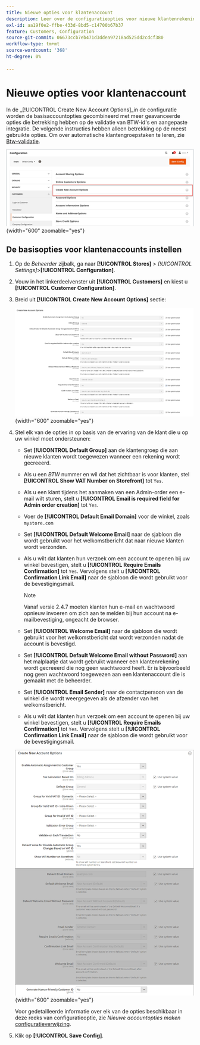 ```yaml
---
title: Nieuwe opties voor klantenaccount
description: Leer over de configuratieopties voor nieuwe klantenrekeningen in uw opslag.
exl-id: aa19f0e2-ffbe-433d-8bd5-c14700b67b37
feature: Customers, Configuration
source-git-commit: 06673ccb7eb471d3ddea97218ad525dd2cdcf380
workflow-type: tm+mt
source-wordcount: '368'
ht-degree: 0%

---
```


# Nieuwe opties voor klantenaccount

In de _[!UICONTROL Create New Account Options]_in de configuratie worden de basisaccountopties gecombineerd met meer geavanceerde opties die betrekking hebben op de validatie van BTW-id&#39;s en aangepaste integratie. De volgende instructies hebben alleen betrekking op de meest gebruikte opties. Om over automatische klantengroepstaken te leren, zie [Btw-validatie](../stores-purchase/vat.md).

![Nieuwe accountopties maken](assets/customer-configuration-create-new-account-options.png){width="600" zoomable="yes"}

## De basisopties voor klantenaccounts instellen

1. Op de _Beheerder_ zijbalk, ga naar **[!UICONTROL Stores]** > _[!UICONTROL Settings]_>**[!UICONTROL Configuration]**.

1. Vouw in het linkerdeelvenster uit **[!UICONTROL Customers]** en kiest u **[!UICONTROL Customer Configuration]**.

1. Breid uit **[!UICONTROL Create New Account Options]** sectie:

   ![Standaardinstellingen voor Nieuwe accountopties maken](../configuration-reference/customers/assets/customer-configuration-create-new-account-options.png){width="600" zoomable="yes"}

1. Stel elk van de opties in op basis van de ervaring van de klant die u op uw winkel moet ondersteunen:

   - Set **[!UICONTROL Default Group]** aan de klantengroep die aan nieuwe klanten wordt toegewezen wanneer een rekening wordt gecreeerd.

   - Als u een _BTW_ nummer en wil dat het zichtbaar is voor klanten, stel **[!UICONTROL Show VAT Number on Storefront]** tot `Yes`.

   - Als u een klant tijdens het aanmaken van een Admin-order een e-mail wilt sturen, stelt u **[!UICONTROL Email is required field for Admin order creation]** tot `Yes`.

   - Voer de **[!UICONTROL Default Email Domain]** voor de winkel, zoals `mystore.com`

   - Set **[!UICONTROL Default Welcome Email]** naar de sjabloon die wordt gebruikt voor het welkomstbericht dat naar nieuwe klanten wordt verzonden.

   - Als u wilt dat klanten hun verzoek om een account te openen bij uw winkel bevestigen, stelt u **[!UICONTROL Require Emails Confirmation]** tot `Yes`. Vervolgens stelt u **[!UICONTROL Confirmation Link Email]** naar de sjabloon die wordt gebruikt voor de bevestigingsmail.

     >[!NOTE]
     >
     >Vanaf versie 2.4.7 moeten klanten hun e-mail en wachtwoord opnieuw invoeren om zich aan te melden bij hun account na e-mailbevestiging, ongeacht de browser.

   - Set **[!UICONTROL Welcome Email]** naar de sjabloon die wordt gebruikt voor het welkomstbericht dat wordt verzonden nadat de account is bevestigd.

   - Set **[!UICONTROL Default Welcome Email without Password]** aan het malplaatje dat wordt gebruikt wanneer een klantenrekening wordt gecreeerd die nog geen wachtwoord heeft. Er is bijvoorbeeld nog geen wachtwoord toegewezen aan een klantenaccount die is gemaakt met de beheerder.

   - Set **[!UICONTROL Email Sender]** naar de contactpersoon van de winkel die wordt weergegeven als de afzender van het welkomstbericht.

   - Als u wilt dat klanten hun verzoek om een account te openen bij uw winkel bevestigen, stelt u **[!UICONTROL Require Emails Confirmation]** tot `Yes`. Vervolgens stelt u **[!UICONTROL Confirmation Link Email]** naar de sjabloon die wordt gebruikt voor de bevestigingsmail.

   ![Nieuwe accountopties maken met BTW ingeschakeld](../configuration-reference/customers/assets/customer-configuration-create-new-account-options-vat.png){width="600" zoomable="yes"}

   Voor gedetailleerde informatie over elk van de opties beschikbaar in deze reeks van configuratieoptie, zie _Nieuwe accountopties maken_ [configuratieverwijzing](../configuration-reference/customers/customer-configuration.md).

1. Klik op **[!UICONTROL Save Config]**.

